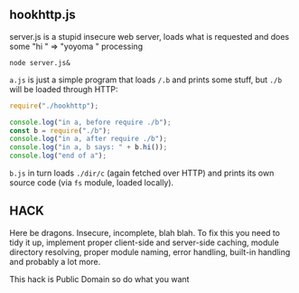 ## hookhttp.js

server.js is a stupid insecure web server, loads what is requested and does some "hi " => "yoyoma " processing

`node server.js&`

`a.js` is just a simple program that loads `/.b` and prints some stuff, but `./b` will be loaded through HTTP:

 ```js
require("./hookhttp");

console.log("in a, before require ./b");
const b = require("./b");
console.log("in a, after require ./b");
console.log("in a, b says: " + b.hi());
console.log("end of a");
```

`b.js` in turn loads `./dir/c` (again fetched over HTTP) and prints its own source code (via `fs` module, loaded locally). 

 
## HACK
 
Here be dragons. Insecure, incomplete, blah blah. To fix this you need to tidy it up, implement proper client-side and server-side caching, 
module directory resolving, proper module naming, error handling, built-in handling and probably a lot more.

This hack is Public Domain so do what you want
